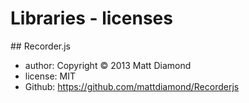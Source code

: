 Libraries - licenses
====================

## Recorder.js
- author: Copyright © 2013 Matt Diamond
- license: MIT
- Github: https://github.com/mattdiamond/Recorderjs